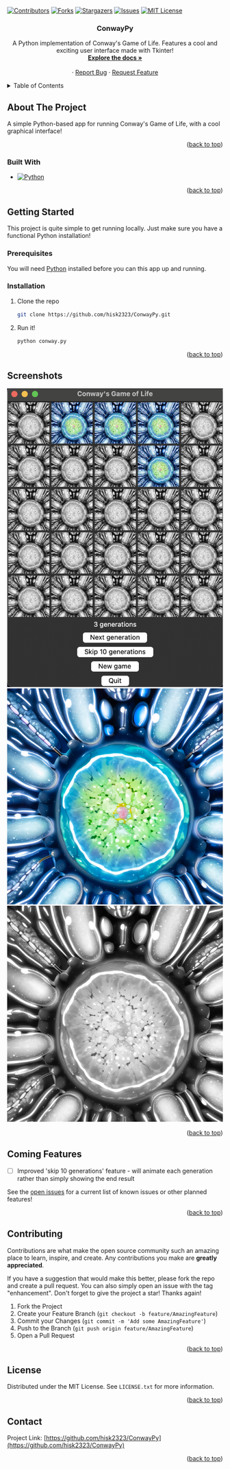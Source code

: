 <a name="readme-top"></a>

[![Contributors][contributors-shield]][contributors-url]
[![Forks][forks-shield]][forks-url]
[![Stargazers][stars-shield]][stars-url]
[![Issues][issues-shield]][issues-url]
[![MIT License][license-shield]][license-url]




<h3 align="center">ConwayPy</h3>

  <p align="center">
    A Python implementation of Conway's Game of Life. Features a cool and exciting user interface made with Tkinter!
    <br />
    <a href="https://github.com/hisk2323/ConwayPy"><strong>Explore the docs »</strong></a>
    <br />
    <br />
    ·
    <a href="https://github.com/hisk2323/ConwayPy/issues">Report Bug</a>
    ·
    <a href="https://github.com/hisk2323/ConwayPy/issues">Request Feature</a>
  </p>
</div>



<!-- TABLE OF CONTENTS -->
<details>
  <summary>Table of Contents</summary>
  <ol>
    <li>
      <a href="#about-the-project">About The Project</a>
      <ul>
        <li><a href="#built-with">Built With</a></li>
      </ul>
    </li>
    <li>
      <a href="#getting-started">Getting Started</a>
      <ul>
        <li><a href="#prerequisites">Prerequisites</a></li>
        <li><a href="#installation">Installation</a></li>
      </ul>
    </li>
    <li><a href="#usage">Usage</a></li>
    <li><a href="#roadmap">Roadmap</a></li>
    <li><a href="#contributing">Contributing</a></li>
    <li><a href="#license">License</a></li>
    <li><a href="#contact">Contact</a></li>
    <li><a href="#acknowledgments">Acknowledgments</a></li>
  </ol>
</details>



<!-- ABOUT THE PROJECT -->
## About The Project
A simple Python-based app for running Conway's Game of Life, with a cool graphical interface!

<p align="right">(<a href="#readme-top">back to top</a>)</p>



### Built With

* [![Python][Python-badge]][Python-url]

<p align="right">(<a href="#readme-top">back to top</a>)</p>



<!-- GETTING STARTED -->
## Getting Started

This project is quite simple to get running locally. Just make sure you have a functional Python installation!

### Prerequisites

You will need [Python](https://www.python.org/) installed before you can this app up and running.

### Installation


1. Clone the repo
   ```sh
   git clone https://github.com/hisk2323/ConwayPy.git
   ```
2. Run it!
   ```sh
   python conway.py
   ```

<p align="right">(<a href="#readme-top">back to top</a>)</p>



<!-- USAGE EXAMPLES -->
## Screenshots

![Screenshot](assets/screenshot1.png)
![Living cell](assets/livingcell.png)
![Dead cell](assets/deadcell.png)


<p align="right">(<a href="#readme-top">back to top</a>)</p>



<!-- ROADMAP -->
## Coming Features

- [ ] Improved 'skip 10 generations' feature - will animate each generation rather than simply showing the end result

See the [open issues](https://github.com/hisk2323/ConwayPy/issues) for a current list of known issues or other planned features!

<p align="right">(<a href="#readme-top">back to top</a>)</p>



<!-- CONTRIBUTING -->
## Contributing

Contributions are what make the open source community such an amazing place to learn, inspire, and create. Any contributions you make are **greatly appreciated**.

If you have a suggestion that would make this better, please fork the repo and create a pull request. You can also simply open an issue with the tag "enhancement".
Don't forget to give the project a star! Thanks again!

1. Fork the Project
2. Create your Feature Branch (`git checkout -b feature/AmazingFeature`)
3. Commit your Changes (`git commit -m 'Add some AmazingFeature'`)
4. Push to the Branch (`git push origin feature/AmazingFeature`)
5. Open a Pull Request

<p align="right">(<a href="#readme-top">back to top</a>)</p>



<!-- LICENSE -->
## License

Distributed under the MIT License. See `LICENSE.txt` for more information.

<p align="right">(<a href="#readme-top">back to top</a>)</p>



<!-- CONTACT -->
## Contact

Project Link: [https://github.com/hisk2323/ConwayPy](https://github.com/hisk2323/ConwayPy)

<p align="right">(<a href="#readme-top">back to top</a>)</p>




<!-- MARKDOWN LINKS & IMAGES -->
<!-- https://www.markdownguide.org/basic-syntax/#reference-style-links -->
[contributors-shield]: https://img.shields.io/github/contributors/hisk2323/ConwayPy.svg?style=for-the-badge
[contributors-url]: https://github.com/hisk2323/ConwayPy/graphs/contributors
[forks-shield]: https://img.shields.io/github/forks/hisk2323/ConwayPy.svg?style=for-the-badge
[forks-url]: https://github.com/hisk2323/ConwayPy/network/members
[stars-shield]: https://img.shields.io/github/stars/hisk2323/ConwayPy.svg?style=for-the-badge
[stars-url]: https://github.com/hisk2323/ConwayPy/stargazers
[issues-shield]: https://img.shields.io/github/issues/hisk2323/ConwayPy.svg?style=for-the-badge
[issues-url]: https://github.com/hisk2323/ConwayPy/issues
[license-shield]: https://img.shields.io/github/license/hisk2323/ConwayPy.svg?style=for-the-badge
[license-url]: https://github.com/hisk2323/ConwayPy/blob/main/LICENSE.txt
[product-screenshot]: assets/screenshot1.png
[Python-badge]: https://img.shields.io/badge/python-3670A0?style=for-the-badge&logo=python&logoColor=ffdd54
[Python-url]: https://python.org/